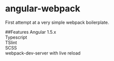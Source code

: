 # angular-webpack
First attempt at a very simple webpack boilerplate.  

##Features
Angular 1.5.x  
Typescript  
TSlint  
SCSS  
webpack-dev-server with live reload
